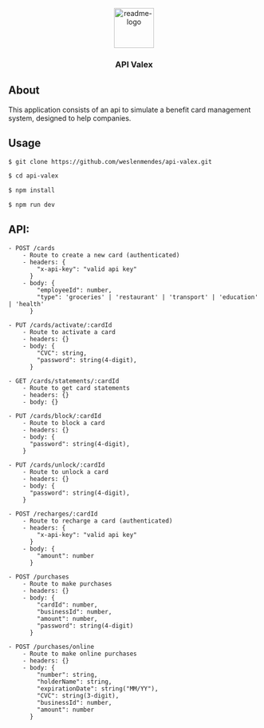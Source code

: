 <p align="center">
  <a href="https://github.com/weslenmendes/api-valex">
    <img src="https://www.svgrepo.com/show/234261/credit-card.svg" alt="readme-logo" width="80" height="80">
  </a>

  <h3 align="center">
    API Valex
  </h3>
</p>

## About

<p>
  This application consists of an api to simulate a benefit card management system, designed to help companies.
</p>

## Usage

```bash
$ git clone https://github.com/weslenmendes/api-valex.git

$ cd api-valex

$ npm install

$ npm run dev
```

## API:

```
- POST /cards
    - Route to create a new card (authenticated)
    - headers: {
        "x-api-key": "valid api key"
      }
    - body: {
        "employeeId": number,
        "type": 'groceries' | 'restaurant' | 'transport' | 'education' | 'health'
      }

- PUT /cards/activate/:cardId
    - Route to activate a card
    - headers: {}
    - body: {
        "CVC": string,
        "password": string(4-digit),
      }

- GET /cards/statements/:cardId
    - Route to get card statements
    - headers: {}
    - body: {}

- PUT /cards/block/:cardId
    - Route to block a card
    - headers: {}
    - body: {
      "password": string(4-digit),
    }

- PUT /cards/unlock/:cardId
    - Route to unlock a card
    - headers: {}
    - body: {
      "password": string(4-digit),
    }

- POST /recharges/:cardId
    - Route to recharge a card (authenticated)
    - headers: {
        "x-api-key": "valid api key"
      }
    - body: {
        "amount": number
      }

- POST /purchases
    - Route to make purchases
    - headers: {}
    - body: {
        "cardId": number,
        "businessId": number,
        "amount": number,
        "password": string(4-digit)
      }

- POST /purchases/online
    - Route to make online purchases
    - headers: {}
    - body: {
        "number": string,
        "holderName": string,
        "expirationDate": string("MM/YY"),
        "CVC": string(3-digit),
        "businessId": number,
        "amount": number
      }
```
